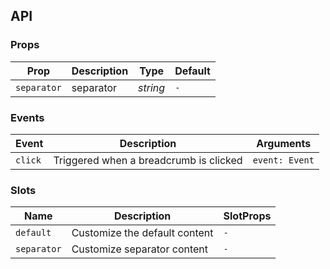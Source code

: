 ## API

### Props

| Prop       | Description            | Type               | Default |
| ----------- | -------------- | ----------------------------- |-----|
| `separator` | separator | _string_ | `-` |

### Events

| Event    | Description   | Arguments                 |
| ------- |-----------------------------------------| ---------------------- |
| `click` | Triggered when a breadcrumb is clicked | `event: Event` |

### Slots

| Name | Description | SlotProps |
| ----------- |------------------------------| ---- |
| `default` | Customize the default content | `-` |
| `separator` | Customize separator content  | `-` |